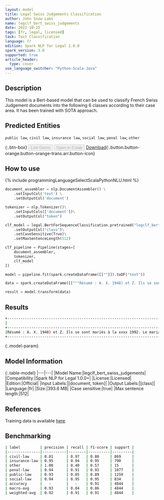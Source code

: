 ```yaml
---
layout: model
title: Legal Swiss Judgements Classification
author: John Snow Labs
name: legclf_bert_swiss_judgements
date: 2022-10-25
tags: [fr, legal, licensed]
task: Text Classification
language: fr
edition: Spark NLP for Legal 1.0.0
spark_version: 3.0
supported: true
article_header:
  type: cover
use_language_switcher: "Python-Scala-Java"
---
```


## Description

This model is a Bert-based model that can be used to classify French Swiss Judgement documents into the following 6 classes according to their case area. It has been trained with SOTA approach.

## Predicted Entities

`public law`, `civil law`, `insurance law`, `social law`, `penal law`, `other`

{:.btn-box}
<button class="button button-orange" disabled>Live Demo</button>
<button class="button button-orange" disabled>Open in Colab</button>
[Download](https://s3.amazonaws.com/auxdata.johnsnowlabs.com/legal/models/legclf_bert_swiss_judgements_fr_1.0.0_3.0_1666710348827.zip){:.button.button-orange.button-orange-trans.arr.button-icon}

## How to use



<div class="tabs-box" markdown="1">
{% include programmingLanguageSelectScalaPythonNLU.html %}

```python
document_assembler = nlp.DocumentAssembler() \
    .setInputCol('text') \
    .setOutputCol('document')

tokenizer = nlp.Tokenizer()\
    .setInputCols(['document'])\
    .setOutputCol("token")

clf_model = legal.BertForSequenceClassification.pretrained("legclf_bert_swiss_judgements", "fr", "legal/models")\
    .setOutputCol("class")\
    .setCaseSensitive(True)\
    .setMaxSentenceLength(512)

clf_pipeline = Pipeline(stages=[
    document_assembler, 
    tokenizer,
    clf_model   
])

model = pipeline.fit(spark.createDataFrame([[""]]).toDF("text"))

data = spark.createDataFrame([["""Résumé : A. X. 1948) et Z. Ils se sont mariés à la xxxx 1992. Le mariage est resté sans enfants. T._ est, cependant, le père des enfants divorcés S._ et T._ (geb. 2004 et 2006). Après la suppression du budget commun, la vie séparée a dû être réglée. Disponible du 17. En décembre 2010, le président de la Cour de justice, Dorneck-Thierstein, a autorisé les époux à se séparer. Dans la mesure où cela est encore important, le juge a obligé le mari, pour l'année 2010 encore Fr. 3'000.-- à payer l'entretien de sa femme (Ziff. 3 ) De même, Z._ a été condamné, X._ à partir de janvier 2011 pour la durée ultérieure de la séparation une contribution de subsistance mensuelle de Fr. 7'085.-- de vous dépenser et de vous payer, en outre, la moitié du bonus net versé à chacun immédiatement après sa destination (Ziff. 4 ) En outre, le président de la Cour a ordonné la séparation des marchandises (Ziff. 5), dispose de la compétition du parti ou Les frais d’avocat (Ziff. 9) et impose les frais judiciaires à la moitié des deux parties (Ziff. 10 ) B. À l’encontre de cette décision, X._ a fait appel à la Cour suprême du canton de Solothurn. Elle a demandé de supprimer les paragraphes 3, 4, 5, 9 et 10 de la décision de première instance, et a présenté les demandes juridiques suivantes: Le mari est tenu de l'engager pour la période à partir de 21. Septembre 2009 à la fin du mois de décembre 2010 une contribution supplémentaire de Fr. 34'400.-- pour rembourser; pour la vie séparée à partir de janvier 2011, elle est dotée d'une contribution de subsistance de Fr. 10'000.-- pour recevoir par mois. La distribution des marchandises est de 21. Déposer en septembre 2010. En conclusion, le conjoint doit payer une contribution de parti raisonnable d'au moins Fr. 6'000.-- et pour payer tous les frais de justice. La Cour suprême du canton de Solothurn a déposé le recours à l'arrêt du 18. en mai 2011. C. À ce titre, X._ (ci-après dénommée « plaignante ») procède à la Cour fédérale. Dans sa plainte du 20. En juin 2011, elle présente la demande, la décision de la Cour suprême du canton Solothurn du 18. annuler en mai 2011 et répéter les demandes légales qu’elle a présentées devant la Cour suprême (cf. Bst. B ) En outre, il demande que la séparation des marchandises soit plus égalitaire par 7. Décembre 2010 à ordonner. Aucune consultation n’a été faite, mais les actes préjudiciels ont été reçus."""]]).toDF("text")

result = model.transform(data)
```

</div>

## Results

```bash
+----------------------------------------------------------------------------------------------------+---------+
|                                                                                            document|    class|
+----------------------------------------------------------------------------------------------------+---------+
|Résumé : A. X. 1948) et Z. Ils se sont mariés à la xxxx 1992. Le mariage est resté sans enfants. ...|civil law|
+----------------------------------------------------------------------------------------------------+---------+

```

{:.model-param}
## Model Information

{:.table-model}
|---|---|
|Model Name:|legclf_bert_swiss_judgements|
|Compatibility:|Spark NLP for Legal 1.0.0+|
|License:|Licensed|
|Edition:|Official|
|Input Labels:|[document, token]|
|Output Labels:|[class]|
|Language:|fr|
|Size:|393.6 MB|
|Case sensitive:|true|
|Max sentence length:|512|

## References

Training data is available [here](https://zenodo.org/record/7109926#.Y1gJwexBw8E).

## Benchmarking

```bash
| label         | precision | recall | f1-score | support |
|---------------|-----------|--------|----------|---------|
| civil-law     | 0.81      | 0.97   | 0.88     | 869     |
| insurance-law | 0.95      | 0.94   | 0.95     | 790     |
| other         | 1.00      | 0.40   | 0.57     | 15      |
| penal-law     | 0.94      | 0.91   | 0.93     | 1077    |
| public-law    | 0.93      | 0.85   | 0.89     | 1259    |
| social-law    | 0.94      | 0.95   | 0.95     | 834     |
| accuracy      |   -       |   -    | 0.91     | 4844    |
| macro-avg     | 0.93      | 0.84   | 0.86     | 4844    |
| weighted-avg  | 0.92      | 0.91   | 0.91     | 4844    |
```
